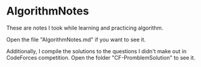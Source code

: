 # AlgorithmNotes
These are notes I took while learning and practicing algorithm.

Open the file "AlgorithmNotes.md" if you want to see it.

Additionally, I compile the solutions to the questions I didn't make out in CodeForces competition. Open the folder "CF-PromblemSolution" to see it.
